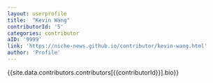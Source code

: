 ```yaml
---
layout: userprofile
title:  "Kevin Wang" 
contributorId: '5'
categories: contributor
aID: '9999'
link: 'https://niche-news.github.io/contributor/kevin-wang.html'
author: 'Profile'
---
```


{{site.data.contributors.contributors[{{contributorId}}].bio}}